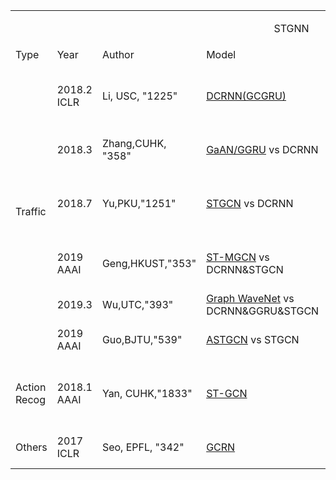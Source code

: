 <table>
  <tr>
      <td colspan="6"><p align="center">STGNN</p></td>
  </tr>
  <tr>
      <td >Type</td>
      <td >Year</td>
      <td >Author</td>
      <td >Model</td>
      <td >Intro</td>
      <td >PS</td>
  </tr>
  <tr>
     <td rowspan="6">Traffic </td>
     <td >2018.2 ICLR</td>
     <td >Li, USC, "1225"</td>
     <td ><a href="https://scholar.google.com/scholar?hl=en&as_sdt=0%2C5&q=Diffusion+convolutional+recurrent+neural+network%3A+Data-driven+traffic+forecasting&btnG=">DCRNN(GCGRU)</a></td>
     <td >Diffusion Conv + GRU</td>
     <td > Traffic Forecasting (T'→T) - Traffic Speed(LA&BAY)<a href="https://github.com/liyaguang/DCRNN"> - tf(802*)</a> <a href="https://github.com/chnsh/DCRNN_PyTorch">torch(232*)</a></td>
  </tr>
  <tr>
     <td >2018.3</td>
     <td >Zhang,CUHK, "358"</td>
     <td ><a href="https://scholar.google.com/scholar?hl=zh-CN&as_sdt=0%2C5&as_vis=1&q=Gaan%3A+Gated+attention+networks+for+learning+on+large+and+spatiotemporal+graphs&btnG=">GaAN/GGRU</a>   vs DCRNN</td>
     <td >Attention+RNN</td>
     <td >Traffic Speed Forecaseting (J→K)- LA </td>
  </tr>
  <tr>
     <td >2018.7</td>
     <td >Yu,PKU,"1251"</td>
     <td ><a href="https://scholar.google.com/scholar?hl=zh-CN&as_sdt=0%2C5&as_vis=1&q=Spatio-temporal+graph+convolutional+networks%3A+A+deep+learning+framework+for+traffic+forecasting&btnG=">STGCN</a> vs DCRNN</td>
     <td > ChebNet/GCN+Gated 1D-Conv(GLU)</td>
     <td >Traffic forecast (M→H)-BJ&PeMS- <a href="https://github.com/VeritasYin/STGCN_IJCAI-18" >tf(613*)</a> <a href="https://github.com/FelixOpolka/STGCN-PyTorch" >torch(212*)</a></td>
  </tr>
  <tr>
     <td >2019 AAAI</td>
     <td >Geng,HKUST,"353"</td>
     <td ><a href="https://scholar.google.com/scholar?hl=zh-CN&as_sdt=0%2C5&as_vis=1&q=Spatiotemporal+multi-graph+convolution+network+for+ride-hailing+demand+forecasting&btnG=">ST-MGCN</a> vs DCRNN&STGCN</td>
     <td >Multi-graph Conv+CGRNN</td>
     <td >Ride-hailing Demand Forecasting(T→1)-BJ&SH</td>
  </tr>
  <tr>
     <td >2019.3</td>
     <td >Wu,UTC,"393"</td>
     <td ><a href="https://scholar.google.com/scholar?hl=zh-CN&as_sdt=0%2C5&as_vis=1&q=Graph+wavenet+for+deep+spatial-temporal+graph+modeling&btnG=">Graph WaveNet</a> vs DCRNN&GGRU&STGCN</td>
     <td >GCN+TCN+self-adaptive adjacency</td>
     <td >Traffic Forecasting (S→T)-LA&BAY</td>
  </tr>
   <tr>
     <td >2019 AAAI</td>
     <td >Guo,BJTU,"539"</td>
     <td ><a href="https://scholar.google.com/scholar?q=Attention+based+spatialtemporal+graph+convolutional+networks+for+traffic+flow+forecasting&inst=1597255436240989024">ASTGCN</a> vs STGCN</td>
     <td >GCN+CNN+spatial&temporal attention</td>
     <td >Traffic Flow Forecast (N→T) - PeMS</td>
  </tr>
  
  <tr>
     <td rowspan="1">Action Recog </td>
     <td >2018.1 AAAI</td>
     <td >Yan, CUHK,"1833"</td>
     <td ><a href="https://scholar.google.com/scholar?hl=zh-CN&as_sdt=0%2C5&as_vis=1&q=Spatial+temporal+graph+convolutional+networks+for+skeleton-based+action+recognition&btnG=">ST-GCN</a></td>
     <td >GCN+1D-Conv</td>
     <td >Skeleton Action Recognition (Classification)-Kinetics&NTU-RGBD<a href="https://github.com/yysijie/st-gcn?git" > torch(924*)</a></td>
  </tr>
  <tr>
     <td rowspan="3">Others </td>
     <td >2017 ICLR</td>
     <td >Seo, EPFL, "342"</td>
     <td ><a href="https://scholar.google.com/scholar?hl=zh-CN&as_sdt=0%2C5&as_vis=1&q=Structured+sequence+modeling+with+graph+convolutional+recurrent+networks&btnG=">GCRN</td>
     <td >LSTM+ChebNet</td>
     <td >Sequencing Modeling (J→K) -  moving MNIST/NLP </td>
  </tr>
</table>
